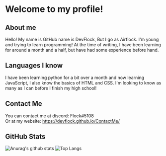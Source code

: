 # Welcome to my profile!

## About me
Hello! My name is GitHub name is DevFlock, But I go as Airflock. I'm young and trying to learn programming! At the time of writing, I have been learning for around a month and a half, but have had some experience before hand.

## Languages I know
I have been learning python for a bit over a month and now learning JavaScript, I also know the basics of HTML and CSS. I'm looking to know as many as I can before I finish my high school!

## Contact Me
You can contact me at discord: Flock#5108<br>
Or at my website: https://devflock.github.io/ContactMe/

## GitHub Stats 
![Anurag's github stats](https://github-readme-stats.vercel.app/api?username=DevFlock&show_icons=true&theme=dark)
![Top Langs](https://github-readme-stats.vercel.app/api/top-langs/?username=DevFlock&theme=dark)
